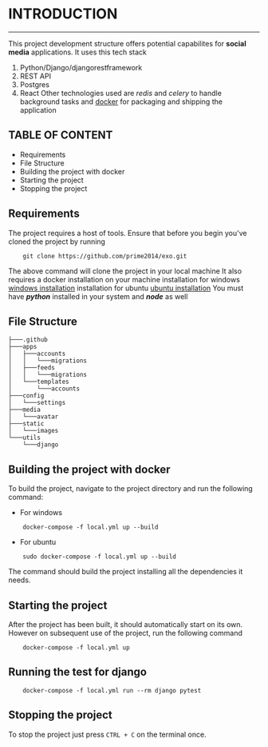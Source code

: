 
# INTRODUCTION
---

This project development structure offers potential capabilites for **social media** applications.
It uses this tech stack
1. Python/Django/djangorestframework
2. REST API
3. Postgres
4. React
Other technologies used are *redis* and *celery* to handle background tasks
and [docker](https://docker.com) for packaging and shipping the application

## TABLE OF CONTENT
- Requirements
- File Structure
- Building the project with docker
- Starting the project
- Stopping the project



## Requirements
The project requires a host of tools.
Ensure that before you begin you've cloned the project by running
```
    git clone https://github.com/prime2014/exo.git
```
The above command will clone the project in your local machine
It also requires a docker installation on your machine
installation for windows [windows installation](https://docs.docker.com/desktop/windows/install/)
installation for ubuntu [ubuntu installation](https://docs.docker.com/desktop/ubuntu/install/)
You must have ***python*** installed in your system and ***node*** as well

## File Structure
```
├───.github
├───apps
│   ├───accounts
│   │   └───migrations
│   ├───feeds
│   │   └───migrations
│   └───templates
│       └───accounts
├───config
│   └───settings
├───media
│   └───avatar
├───static
│   └───images
└───utils
    └───django
```

## Building the project with docker
To build the project, navigate to the project directory and run the following command:
- For windows
```
    docker-compose -f local.yml up --build
```
- For ubuntu
```
    sudo docker-compose -f local.yml up --build
```
The command should build the project installing all the dependencies it needs.

## Starting the project
After the project has been built, it should automatically start on its own.
However on subsequent use of the project, run the following command
```
    docker-compose -f local.yml up
```

## Running the test for django
```
    docker-compose -f local.yml run --rm django pytest
```


## Stopping the project
To stop the project just press `CTRL + C` on the terminal once.

